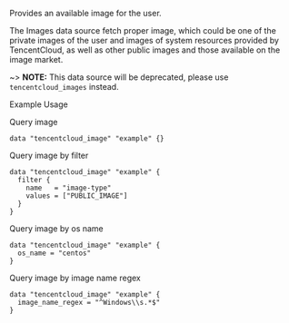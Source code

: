 Provides an available image for the user.

The Images data source fetch proper image, which could be one of the private images of the user and images of system
resources provided by TencentCloud, as well as other public images and those available on the image market.

~> **NOTE:** This data source will be deprecated, please use `tencentcloud_images` instead.

Example Usage

Query image

```hcl
data "tencentcloud_image" "example" {}
```

Query image by filter

```hcl
data "tencentcloud_image" "example" {
  filter {
    name   = "image-type"
    values = ["PUBLIC_IMAGE"]
  }
}
```

Query image by os name

```hcl
data "tencentcloud_image" "example" {
  os_name = "centos"
}
```

Query image by image name regex

```hcl
data "tencentcloud_image" "example" {
  image_name_regex = "^Windows\\s.*$"
}
```